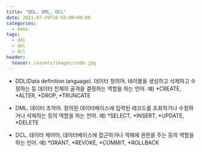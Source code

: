 ```yaml
---
title: "DDL, DML, DCL"
date: 2021-07-29T16:55:00+09:00
categories:
  - memo
tags:
  - ddl
  - dml
  - dcl
header:
  teaser: /assets/images/code.jpg
---
```


* DDL(Data definition language). 데이터 정의어. 테이블을 생성하고 삭제하고 수정하는 등 데이터 전체의 골격을 결정하는 역할을 하는 언어. 
예) *CREATE, *ALTER, *DROP, *TRUNCATE

* DML. 데이터 조작어. 정의된 데이터베이스에 입력된 레코드를 조회하거나 수정하거나 삭제하는 등의 역할을 하는 언어. 
예) *SELECT, *INSERT, *UPDATE, *DELETE

* DCL. 데이터 제어어. 데이터베이스에 접근하거나 객체에 권한을 주는 등의 역할을 하는 언어. 
예) *GRANT, *REVOKE, *COMMIT, *ROLLBACK